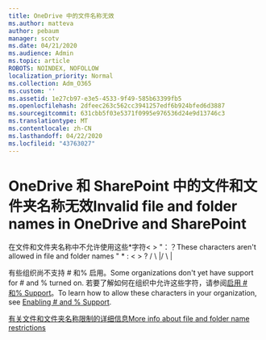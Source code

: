 ```yaml
---
title: OneDrive 中的文件名称无效
ms.author: matteva
author: pebaum
manager: scotv
ms.date: 04/21/2020
ms.audience: Admin
ms.topic: article
ROBOTS: NOINDEX, NOFOLLOW
localization_priority: Normal
ms.collection: Adm_O365
ms.custom: ''
ms.assetid: 1e27cb97-e3e5-4533-9f49-585b63399fb5
ms.openlocfilehash: 2dfeec263c562cc3941257edf6b924bfed6d3887
ms.sourcegitcommit: 631cbb5f03e5371f0995e976536d24e9d13746c3
ms.translationtype: MT
ms.contentlocale: zh-CN
ms.lasthandoff: 04/22/2020
ms.locfileid: "43763027"
---
```

# <a name="invalid-file-and-folder-names-in-onedrive-and-sharepoint"></a><span data-ttu-id="ec8b0-102">OneDrive 和 SharePoint 中的文件和文件夹名称无效</span><span class="sxs-lookup"><span data-stu-id="ec8b0-102">Invalid file and folder names in OneDrive and SharePoint</span></span>

<span data-ttu-id="ec8b0-103">在文件和文件夹名称中不允许使用这些\*字符\< \> "：？</span><span class="sxs-lookup"><span data-stu-id="ec8b0-103">These characters aren't allowed in file and folder names " \* : \< \> ?</span></span> <span data-ttu-id="ec8b0-104">/ \ |</span><span class="sxs-lookup"><span data-stu-id="ec8b0-104">/ \ |</span></span> 
  
<span data-ttu-id="ec8b0-105">有些组织尚不支持 # 和% 启用。</span><span class="sxs-lookup"><span data-stu-id="ec8b0-105">Some organizations don't yet have support for # and % turned on.</span></span> <span data-ttu-id="ec8b0-106">若要了解如何在组织中允许这些字符，请参阅[启用 # 和% Support](https://go.microsoft.com/fwlink/?linkid=862611)。</span><span class="sxs-lookup"><span data-stu-id="ec8b0-106">To learn how to allow these characters in your organization, see [Enabling # and % Support](https://go.microsoft.com/fwlink/?linkid=862611).</span></span> 
  
[<span data-ttu-id="ec8b0-107">有关文件和文件夹名称限制的详细信息</span><span class="sxs-lookup"><span data-stu-id="ec8b0-107">More info about file and folder name restrictions</span></span>](https://go.microsoft.com/fwlink/?linkid=866430)
  

